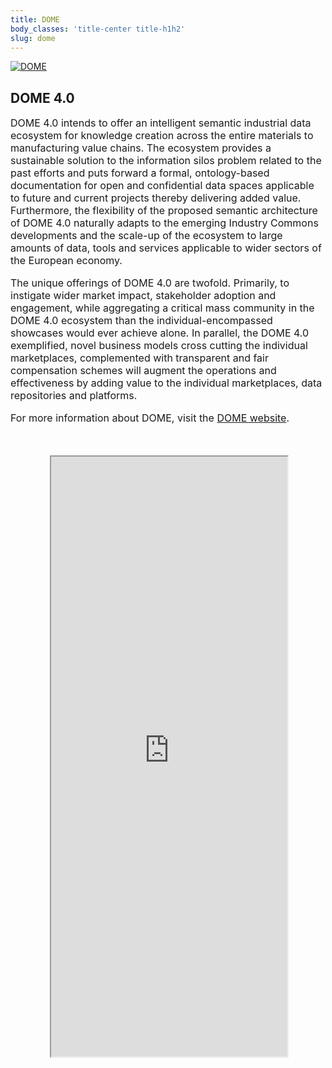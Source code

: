 ```yaml
---
title: DOME
body_classes: 'title-center title-h1h2'
slug: dome
---
```


<div class="intro-container three-quarter-width">
	<div class="intro-left">
		<a href="https://digitaltwinhub.co.uk/dome/" target="_blank" >
			<img src="/user/images/dome/header.jpg" class="header-image" alt="DOME" />
		</a>
	</div>
	<div class="intro-center">
		<h2 style="text-align: left;">DOME 4.0</h2>
		<p style="font-size: 12pt !important;">
			DOME 4.0 intends to offer an intelligent semantic industrial data ecosystem for knowledge creation across the entire materials to manufacturing value chains. The ecosystem provides a sustainable solution to the information silos problem related to the past efforts and puts forward a formal, ontology-based documentation for open and confidential data spaces applicable to future and current projects thereby delivering added value. Furthermore, the flexibility of the proposed semantic architecture of DOME 4.0 naturally adapts to the emerging Industry Commons developments and the scale-up of the ecosystem to large amounts of data, tools and services applicable to wider sectors of the European economy.
		​</p>
		<p style="font-size: 12pt !important;">
			The unique offerings of DOME 4.0 are twofold. Primarily, to instigate wider market impact, stakeholder adoption and engagement, while aggregating a critical mass community in the DOME 4.0 ecosystem than the individual-encompassed showcases would ever achieve alone. In parallel, the DOME 4.0 exemplified, novel business models cross cutting the individual marketplaces, complemented with transparent and fair compensation schemes will augment the operations and effectiveness by adding value to the individual marketplaces, data repositories and platforms.
		</p>
		<p style="font-size: 12pt !important;">
			For more information about DOME, visit the <a href="https://dome40.eu/">DOME website</a>.
		</p>
	</div>
</div>


<div id="map-container" class="full-width" style="height: 960px; margin-top: 50px;">
	<div id="map-inner" style="width: 75%; height: 100%; margin: 0 auto; position: relative;">
		<iframe id="map-frame" width="100%" height="100%" src="https://kg.cmclinnovations.com/dome/visualisation/" />
	</div>
</div>
